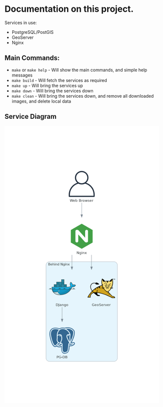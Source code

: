 # Documentation on this project.

Services in use:

* PostgreSQL/PostGIS
* GeoServer
* Nginx

## Main Commands:

* `make` or `make help` - Will show the main commands, and simple help messages
* `make build` - Will fetch the services as required
* `make up` - Will bring the services up
* `make down` - Will bring the services down
* `make clean` - Will bring the services down, and remove all downloaded images, and delete local data

## Service Diagram

![Service Architecture Diagram](infrastructure.png)
